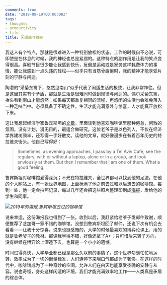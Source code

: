 ```yaml
---
comments: true
date: "2019-08-19T00:00:00Z"
tags:
- thoughts
- productivity
- life
title: 闲适感与效率
---
```


我这人有个特点，那就是很难进入一种特别放松的状态。工作的时候自不必说，可即使是在休息的时候，我的神经也总是紧绷的。这种特点的副作用是让我的笑点变得很高。喜剧节目很少能让我感到快乐，反倒是运动或是家务这样耗费体力的事情，能让我感到一点久违的轻松——似乎只有当筋骨疲倦时，我的精神才能享受片刻的宁静与闲适。



陶潜的“采菊东篱下，悠然见南山”似乎代表了闲适生活的极致，让我非常神往。但是这里其实有个矛盾，那就是生活是很难同时做到规律与闲适的。偶尔采菊东篱，抬头看到南山才能悠然；如果每天都重复相同的流程，再悠闲的生活也会难免落入一种乏味当中。必须具备了不确定性，生活才能充满意外与惊喜，人才能真正放松下来。



这让我想起经济学家鲁宾斯坦的[文章](http://arielrubinstein.tau.ac.il/articles/univcafeE.pdf)，里面谈到他喜欢咖啡馆里那种倦怠，闲散的氛围，没有计划，漫无目的，最适合做研究。这位老爷子是以色列人，不仅在经济学界建树颇丰，还写得一手好散文。读他的文章，就好像漫步在有着百年历史的特拉维夫街头。他自己写得好：



>Sometimes, as evening approaches, I pass by a Tel Aviv Café, see the regulars, with or
>without a laptop, alone or in a group, and look enviously at them. But then I remember
>that I am one of them. What a good feeling.



鲁宾斯坦对咖啡馆爱得深沉；不光在特拉维夫，全世界都可以找到他的足迹。在他的个人网站上，有一张[世界地图](http://arielrubinstein.tau.ac.il/arielCafe.html)，上面标满了他之前去过和以后想去的咖啡馆。每到一处，他一定会拍照记录，每过几年还会把这些照片整理印刷成[海报](http://gametheory.tau.ac.il/cafe2019/)，发给他的学生和同事。



![](http://gametheory.tau.ac.il/cafe2019/Caffe_posterB2.jpg)*2019年的海报,鲁宾斯坦去过的咖啡馆*



说来幸运，这份海报我也得到了一张。收到以后，我赶紧给老爷子发邮件致谢，顺便推荐了芝加哥一家不错的咖啡馆。没想到鲁宾斯坦回了邮件，还说下次有机会去看看——让我十分惊喜。说来也挺感慨的，大学的时候最喜欢的博弈论课上，用的就是鲁老爷子的教材。那课我学得不错，好像还拿了A+；只可惜后来转了方向，没有继续在博弈论上深造下去，也算是一个小小的遗憾。



时间过得真快，大学毕业都已经是那么久以前的事情了。这个世界匆匆忙忙地运转，效率成为了一切的衡量标准，人们连停下来喘口气都成为了奢侈。在这样的时代中，咖啡馆成为了一种奇妙的空间，允许人们在白天也能享受夜晚的安静与从容。说也奇怪，身处这样闲适的环境，我们才能充满效率地工作——人类真是矛盾的综合体。
